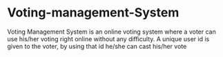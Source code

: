 # Voting-management-System
Voting Management System is an online voting system where a voter can use his/her voting  right online without any difficulty. A unique user id is given to the voter, by using that id he/she  can cast his/her vote
